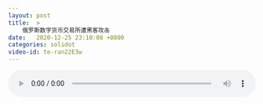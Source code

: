 ```yaml
---
layout: post
title:  >
    俄罗斯数字货币交易所遭黑客攻击
date:   2020-12-25 23:10:08 +0800
categories: solidot
video-id: te-ran22E3w
---
```


<audio src="/assets/eef03a05cec86abd2c587158aaf0ac30.mp3" style="width: 100%;" controls></audio>

